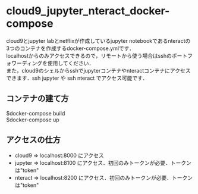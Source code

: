 # cloud9_jupyter_nteract_docker-compose
cloud9とjupyter labとnetflixが作成しているjupyter notebookであるnteractの3つのコンテナを作成するdocker-compose.ymlです．  
localhostからのみアクセスできるので，リモートから使う場合はsshのポートフォワーディングを使用してください．  
また，cloud9のシェルからsshでjupyterコンテナやnteractコンテナにアクセスできます．ssh jupyter や ssh nteract でアクセス可能です． 
## コンテナの建て方
$docker-compose build  
$docker-compose up
## アクセスの仕方
* cloud9 => localhost:8000 にアクセス
* jupyter => localhost:8100 にアクセス．初回のみトークンが必要．トークンは"token"
* nteract => localhost:8200 にアクセス．初回のみトークンが必要．トークンは"token"
